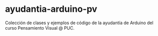 # ayudantia-arduino-pv
Colección de clases y ejemplos de código de la ayudantía de Arduino del curso Pensamiento Visual @ PUC.
